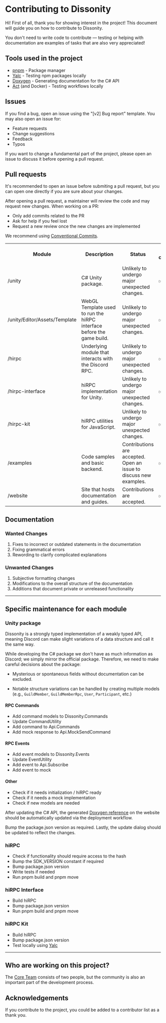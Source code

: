 
# Contributing to Dissonity

Hi! First of all, thank you for showing interest in the project! This document will guide you on how to contribute to Dissonity.

You don't need to write code to contribute — testing or helping with documentation are examples of tasks that are also very appreciated!

## Tools used in the project

- [pnpm](https://pnpm.io) - Package manager
- [Yalc](https://www.npmjs.com/package/yalc) - Testing npm packages locally
- [Doxygen](https://www.doxygen.nl) - Generating documentation for the C# API
- [Act](https://github.com/nektos/act) (and Docker) - Testing workflows locally

## Issues

If you find a bug, open an issue using the "\[v2\] Bug report" template. You may also open an issue for:

- Feature requests
- Change suggestions
- Feedback
- Typos

If you want to change a fundamental part of the project, please open an issue to discuss it before opening a pull request.

## Pull requests

It's recommended to open an issue before submiting a pull request, but you can open one directly if you are sure about your changes.

After opening a pull request, a maintainer will review the code and may request new changes. When working on a PR:

- Only add commits related to the PR
- Ask for help if you feel lost
- Request a new review once the new changes are implemented

We recommend using [Conventional Commits](https://www.conventionalcommits.org/en/v1.0.0/).

<table>
  <tr>
    <th>Module</th>
    <th>Description</th>
    <th>Status</th>
    <th>Allows contributions?</th>
    <th>When will it allow contributions?</th>
  </tr>
  <tr>
    <td>/unity</td>
    <td>C# Unity package.</td>
    <td>Unlikely to undergo major unexpected changes.</td>
    <td>✅</td>
    <td></td>
  </tr>
  <tr>
    <td>/unity/Editor/Assets/Template</td>
    <td>WebGL Template used to run the hiRPC interface before the game build.</td>
    <td>Unlikely to undergo major unexpected changes.</td>
    <td>✅</td>
    <td></td>
  </tr>
  <tr>
    <td>/hirpc</td>
    <td>Underlying module that interacts with the Discord RPC.</td>
    <td>Unlikely to undergo major unexpected changes.</td>
    <td>✅</td>
    <td></td>
  </tr>
  <tr>
    <td>/hirpc-interface</td>
    <td>hiRPC implementation for Unity.</td>
    <td>Unlikely to undergo major unexpected changes.</td>
    <td>✅</td>
    <td></td>
  </tr>
  <tr>
    <td>/hirpc-kit</td>
    <td>hiRPC utilities for JavaScript.</td>
    <td>Unlikely to undergo major unexpected changes.</td>
    <td>✅</td>
    <td></td>
  </tr>
  <tr>
    <td>/examples</td>
    <td>Code samples and basic backend.</td>
    <td>Contributions are accepted. Open an issue to discuss new examples.</td>
    <td>✅</td>
    <td></td>
  </tr>
  <tr>
    <td>/website</td>
    <td>Site that hosts documentation and guides.</td>
    <td>Contributions are accepted.</td>
    <td>✅</td>
    <td></td>
  </tr>
</table>

## Documentation

### Wanted Changes

1. Fixes to incorrect or outdated statements in the documentation
2. Fixing grammatical errors
3. Rewording to clarify complicated explanations

### Unwanted Changes

1. Subjective formatting changes
2. Modifications to the overall structure of the documentation
3. Additions that document private or unreleased functionality

---

## Specific maintenance for each module

### Unity package

Dissonity is a strongly typed implementation of a weakly typed API, meaning Discord can make slight variations of a data structure and call it the same way.

While developing the C# package we don't have as much information as Discord; we simply mirror the official package. Therefore, we need to make careful decisions about the package:

- Mysterious or spontaneous fields without documentation can be excluded.

- Notable structure variations can be handled by creating multiple models (e.g., `GuildMember`, `GuildMemberRpc`, `User`, `Participant`, etc.)

#### RPC Commands

- Add command models to Dissonity.Commands
- Update CommandUtility
- Add command to Api.Commands
- Add mock response to Api.MockSendCommand

#### RPC Events

- Add event models to Dissonity.Events
- Update EventUtility
- Add event to Api.Subscribe
- Add event to mock

#### Other

- Check if it needs initialization / hiRPC ready
- Check if it needs a mock implementation
- Check if new models are needed

After updating the C# API, the generated [Doxygen reference](https://www.doxygen.nl) on the website should be automatically updated via the deployment workflow.

Bump the package.json version as required. Lastly, the update dialog should be updated to reflect the changes.

### hiRPC

- Check if functionality should require access to the hash
- Bump the SDK_VERSION constant if required
- Bump package.json version
- Write tests if needed
- Run pnpm build and pnpm move

### hiRPC Interface

- Build hiRPC
- Bump package.json version
- Run pnpm build and pnpm move

### hiRPC Kit

- Build hiRPC
- Bump package.json version
- Test locally using [Yalc](https://www.npmjs.com/package/yalc)

---

## Who are working on this project?

The [Core Team](https://dissonity.dev/about) consists of two people, but the community is also an important part of the development process.

## Acknowledgements

If you contribute to the project, you could be added to a contributor list as a thank you.

